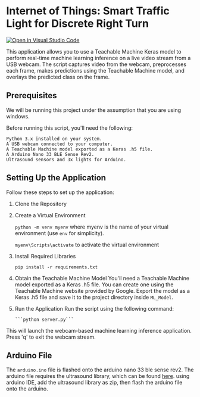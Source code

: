 # Internet of Things: Smart Traffic Light for Discrete Right Turn

[![Open in Visual Studio Code](https://classroom.github.com/assets/open-in-vscode-718a45dd9cf7e7f842a935f5ebbe5719a5e09af4491e668f4dbf3b35d5cca122.svg)](https://classroom.github.com/online_ide?assignment_repo_id=11677311&assignment_repo_type=AssignmentRepo)

This application allows you to use a Teachable Machine Keras model to perform real-time machine learning inference on a live video stream from a USB webcam. The script captures video from the webcam, preprocesses each frame, makes predictions using the Teachable Machine model, and overlays the predicted class on the frame.

## Prerequisites

We will be running this project under the assumption that you are using windows.

Before running this script, you'll need the following:

    Python 3.x installed on your system.
    A USB webcam connected to your computer.
    A Teachable Machine model exported as a Keras .h5 file.
    A Arduino Nano 33 BLE Sense Rev2.
    Ultrasound sensors and 3x lights for Arduino.

## Setting Up the Application

Follow these steps to set up the application:

1.  Clone the Repository
2.  Create a Virtual Environment

    `python -m venv myenv` where myenv is the name of your virtual environment (use `env` for simplicity).

    `myenv\Scripts\activate` to activate the virtual environment

3.  Install Required Libraries

    `pip install -r requirements.txt`

4.  Obtain the Teachable Machine Model
    You'll need a Teachable Machine model exported as a Keras .h5 file. You can create one using the Teachable Machine website provided by Google. Export the model as a Keras .h5 file and save it to the project directory inside `ML_Model`.

5.  Run the Application
    Run the script using the following command:

        ```python server.py```

This will launch the webcam-based machine learning inference application. Press 'q' to exit the webcam stream.

## Arduino File

The `arduino.ino` file is flashed onto the arduino nano 33 ble sense rev2.
The arduino file requires the ultrasound library, which can be found [here](https://wiki.seeedstudio.com/Grove-Ultrasonic_Ranger/).
using arduino IDE, add the ultrasound library as zip, then flash the arduino file onto the arduino.

